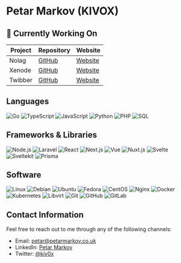 # Petar Markov (KIVOX)

## 🚀 Currently Working On

| Project | Repository | Website |
| ------- | ---------- | ------- |
| Nolag | [GitHub](https://github.com/nolaghost) | [Website](https://nolag.host) |
| Xenode | [GitHub](https://github.com/xenodeapp) | [Website](https://xenode.app) |
| Twibber | [GitHub](https://github.com/kivox/twibber) | [Website](https://twibber.xyz) |

## Languages

<div style="display: inline-block;">
  <img alt="Go" src="https://img.shields.io/badge/-Go-262626?style=for-the-badge&logo=go">
  <img alt="TypeScript" src="https://img.shields.io/badge/-TypeScript-262626?style=for-the-badge&logo=typescript">
  <img alt="JavaScript" src="https://img.shields.io/badge/-JavaScript-262626?style=for-the-badge&logo=javascript">
  <img alt="Python" src="https://img.shields.io/badge/-Python-262626?style=for-the-badge&logo=python">
  <img alt="PHP" src="https://img.shields.io/badge/-PHP-262626?style=for-the-badge&logo=php">
  <img alt="SQL" src="https://img.shields.io/badge/-SQL-262626?style=for-the-badge&logo=postgresql">
</div>

## Frameworks & Libraries

<div style="display: inline-block;">
  <img alt="Node.js" src="https://img.shields.io/badge/-Node.js-262626?style=for-the-badge&logo=node.js">
  <img alt="Laravel" src="https://img.shields.io/badge/-Laravel-262626?style=for-the-badge&logo=laravel">
  <img alt="React" src="https://img.shields.io/badge/-React-262626?style=for-the-badge&logo=react">
  <img alt="Next.js" src="https://img.shields.io/badge/-Next-262626?style=for-the-badge&logo=next.js">
  <img alt="Vue" src="https://img.shields.io/badge/-Vue-262626?style=for-the-badge&logo=vue.js">
  <img alt="Nuxt.js" src="https://img.shields.io/badge/-Nuxt-262626?style=for-the-badge&logo=nuxt.js">
  <img alt="Svelte" src="https://img.shields.io/badge/-Svelte-262626?style=for-the-badge&logo=svelte">
  <img alt="Sveltekit" src="https://img.shields.io/badge/-Sveltekit-262626?style=for-the-badge&logo=svelte">
  <img alt="Prisma" src="https://img.shields.io/badge/-Prisma-262626?style=for-the-badge&logo=prisma">
</div>

## Software

<div style="display: inline-block;">
  <img alt="Linux" src="https://img.shields.io/badge/-Linux-262626?style=for-the-badge&logo=linux">
  <img alt="Debian" src="https://img.shields.io/badge/-Debian-262626?style=for-the-badge&logo=debian">
  <img alt="Ubuntu" src="https://img.shields.io/badge/-Ubuntu-262626?style=for-the-badge&logo=ubuntu">
  <img alt="Fedora" src="https://img.shields.io/badge/-Fedora-262626?style=for-the-badge&logo=fedora">
  <img alt="CentOS" src="https://img.shields.io/badge/-CentOS-262626?style=for-the-badge&logo=centos">
  <img alt="Nginx" src="https://img.shields.io/badge/-Nginx-262626?style=for-the-badge&logo=nginx">
  <img alt="Docker" src="https://img.shields.io/badge/-Docker-262626?style=for-the-badge&logo=docker">
  <img alt="Kubernetes" src="https://img.shields.io/badge/-Kubernetes-262626?style=for-the-badge&logo=kubernetes">
  <img alt="Libvirt" src="https://img.shields.io/badge/-LibVirt-262626?style=for-the-badge&logo=VirtualBox">
  <img alt="Git" src="https://img.shields.io/badge/-Git-262626?style=for-the-badge&logo=git">
  <img alt="GitHub" src="https://img.shields.io/badge/-GitHub-262626?style=for-the-badge&logo=github">
  <img alt="GitLab" src="https://img.shields.io/badge/-GitLab-262626?style=for-the-badge&logo=gitlab">
</div>

## Contact Information

Feel free to reach out to me through any of the following channels:

- Email: [petar@petarmarkov.co.uk](mailto:petar@petarmarkov.co.uk)
- LinkedIn: [Petar Markov](https://www.linkedin.com/in/kivox/)
- Twitter: [@kiv0x](https://twitter.com/kiv0x)
